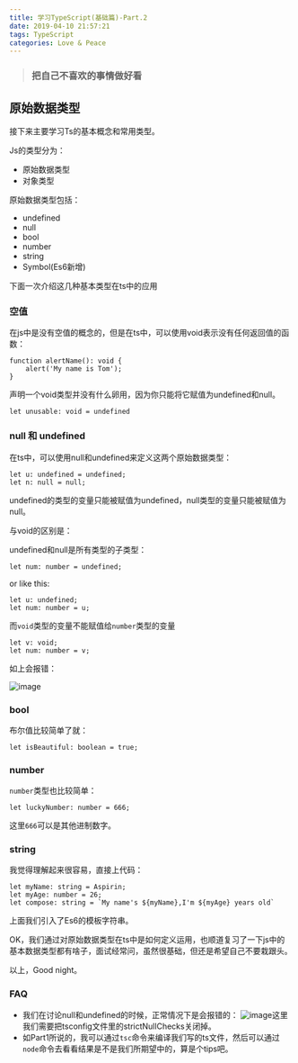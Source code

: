 ```yaml
---
title: 学习TypeScript(基础篇)-Part.2
date: 2019-04-10 21:57:21
tags: TypeScript
categories: Love & Peace
---
```


> ### 把自己不喜欢的事情做好看

## 原始数据类型

接下来主要学习Ts的基本概念和常用类型。

<!--more-->

Js的类型分为：

- 原始数据类型
- 对象类型

原始数据类型包括：

- undefined
- null
- bool
- number
- string
- Symbol(Es6新增)

下面一次介绍这几种基本类型在ts中的应用

### 空值

在js中是没有空值的概念的，但是在ts中，可以使用void表示没有任何返回值的函数：


```
function alertName(): void {
    alert('My name is Tom');
}
```

声明一个void类型并没有什么卵用，因为你只能将它赋值为undefined和null。


```
let unusable: void = undefined
```

### null 和 undefined

在ts中，可以使用null和undefined来定义这两个原始数据类型：


```
let u: undefined = undefined;
let n: null = null;
```

undefined的类型的变量只能被赋值为undefined，null类型的变量只能被赋值为null。

与void的区别是：

undefined和null是所有类型的子类型：

```
let num: number = undefined;
```

or like this:

```
let u: undefined;
let num: number = u;
```

而`void`类型的变量不能赋值给`number`类型的变量

```
let v: void;
let num: number = v;
```

如上会报错：

![image](https://ws4.sinaimg.cn/large/006tNc79ly1g1xv1bb3odj30ta06kt9e.jpg)

### bool

布尔值比较简单了就：

```
let isBeautiful: boolean = true;
```

### number

`number`类型也比较简单：

```
let luckyNumber: number = 666;
```

这里`666`可以是其他进制数字。

### string

我觉得理解起来很容易，直接上代码：

```
let myName: string = Aspirin;
let myAge: number = 26;
let compose: string = `My name's ${myName},I'm ${myAge} years old`
```

上面我们引入了Es6的模板字符串。

OK，我们通过对原始数据类型在ts中是如何定义运用，也顺道复习了一下js中的基本数据类型都有啥子，面试经常问，虽然很基础，但还是希望自己不要栽跟头。

以上，Good night。


### FAQ

- 我们在讨论null和undefined的时候，正常情况下是会报错的：
![image](https://ws2.sinaimg.cn/large/006tNc79ly1g1xv32gpyxj30ts072js4.jpg)这里我们需要把tsconfig文件里的strictNullChecks关闭掉。
- 如Part1所说的，我可以通过`tsc`命令来编译我们写的ts文件，然后可以通过`node`命令去看看结果是不是我们所期望中的，算是个tips吧。






